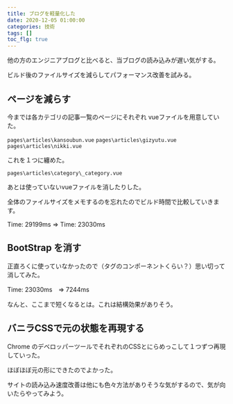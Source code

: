 ```yaml
---
title: ブログを軽量化した
date: 2020-12-05 01:00:00
categories: 技術
tags: []
toc_flg: true
---
```


他の方のエンジニアブログと比べると、当ブログの読み込みが遅い気がする。

ビルド後のファイルサイズを減らしてパフォーマンス改善を試みる。

## ページを減らす

今までは各カテゴリの記事一覧のページにそれぞれ vueファイルを用意していた。

`pages\articles\kansoubun.vue`
`pages\articles\gizyutu.vue`
`pages\articles\nikki.vue`

これを１つに纏めた。

`pages\articles\category\_category.vue`

あとは使っていないvueファイルを消したりした。

全体のファイルサイズをメモするのを忘れたのでビルド時間で比較していきます。

Time: 29199ms => Time: 23030ms


## BootStrap を消す

正直ろくに使っていなかったので（タグのコンポーネントくらい？）思い切って消してみた。

Time: 23030ms　=> 7244ms

なんと、ここまで短くなるとは。これは結構効果がありそう。

## バニラCSSで元の状態を再現する

Chrome のデベロッパーツールでそれぞれのCSSとにらめっこして１つずつ再現していった。

ほぼほぼ元の形にできたのでよかった。

サイトの読み込み速度改善は他にも色々方法がありそうな気がするので、気が向いたらやってみよう。

